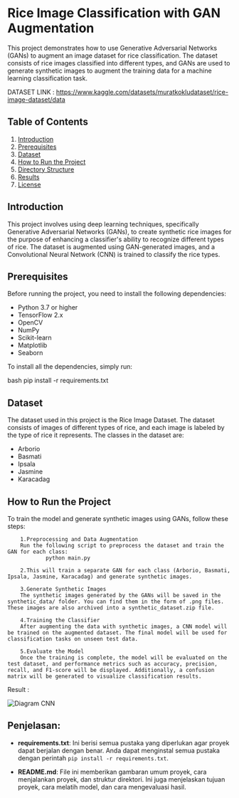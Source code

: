 # Rice Image Classification with GAN Augmentation

This project demonstrates how to use Generative Adversarial Networks (GANs) to augment an image dataset for rice classification. The dataset consists of rice images classified into different types, and GANs are used to generate synthetic images to augment the training data for a machine learning classification task.

DATASET LINK : https://www.kaggle.com/datasets/muratkokludataset/rice-image-dataset/data

## Table of Contents

1. [Introduction](#introduction)
2. [Prerequisites](#prerequisites)
3. [Dataset](#dataset)
4. [How to Run the Project](#how-to-run-the-project)
5. [Directory Structure](#directory-structure)
6. [Results](#results)
7. [License](#license)

## Introduction

This project involves using deep learning techniques, specifically Generative Adversarial Networks (GANs), to create synthetic rice images for the purpose of enhancing a classifier's ability to recognize different types of rice. The dataset is augmented using GAN-generated images, and a Convolutional Neural Network (CNN) is trained to classify the rice types.

## Prerequisites

Before running the project, you need to install the following dependencies:

- Python 3.7 or higher
- TensorFlow 2.x
- OpenCV
- NumPy
- Scikit-learn
- Matplotlib
- Seaborn

To install all the dependencies, simply run:

bash
pip install -r requirements.txt

## Dataset

The dataset used in this project is the Rice Image Dataset. The dataset consists of images of different types of rice, and each image is labeled by the type of rice it represents. The classes in the dataset are:

- Arborio 
- Basmati
- Ipsala
- Jasmine
- Karacadag

## How to Run the Project

To train the model and generate synthetic images using GANs, follow these steps:

        1.Preprocessing and Data Augmentation
        Run the following script to preprocess the dataset and train the GAN for each class:
                python main.py
        
        2.This will train a separate GAN for each class (Arborio, Basmati, Ipsala, Jasmine, Karacadag) and generate synthetic images.
        
        3.Generate Synthetic Images
        The synthetic images generated by the GANs will be saved in the synthetic_data/ folder. You can find them in the form of .png files. These images are also archived into a synthetic_dataset.zip file.
        
        4.Training the Classifier
        After augmenting the data with synthetic images, a CNN model will be trained on the augmented dataset. The final model will be used for classification tasks on unseen test data.
        
        5.Evaluate the Model
        Once the training is complete, the model will be evaluated on the test dataset, and performance metrics such as accuracy, precision, recall, and F1-score will be displayed. Additionally, a confusion matrix will be generated to visualize classification results.

Result :


![Diagram CNN](https://github.com/user-attachments/assets/a8e0848d-1335-44cb-aaa3-cd7ad8c2ca02)




## Penjelasan:
- **requirements.txt**: Ini berisi semua pustaka yang diperlukan agar proyek dapat berjalan dengan benar. Anda dapat menginstal semua pustaka dengan perintah `pip install -r requirements.txt`.
  
- **README.md**: File ini memberikan gambaran umum proyek, cara menjalankan proyek, dan struktur direktori. Ini juga menjelaskan tujuan proyek, cara melatih model, dan cara mengevaluasi hasil.

